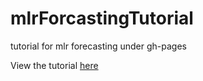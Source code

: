 # mlrForcastingTutorial
tutorial for mlr forecasting under gh-pages

View the tutorial [here](https://rawgit.com/Stevo15025/mlrForcastingTutorial/gh-pages/Forecasting%20in%20mlr2.html)
